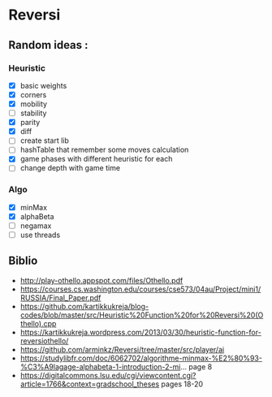 # Reversi

## Random ideas :
### Heuristic
- [x] basic weights
- [x] corners
- [x] mobility
- [ ] stability
- [x] parity
- [x] diff
- [ ] create start lib
- [ ] hashTable that remember some moves calculation
- [x] game phases with different heuristic for each
- [ ] change depth with game time
 
### Algo
- [x] minMax
- [x] alphaBeta
- [ ] negamax
- [ ] use threads
 
## Biblio
- http://play-othello.appspot.com/files/Othello.pdf
- https://courses.cs.washington.edu/courses/cse573/04au/Project/mini1/RUSSIA/Final_Paper.pdf
- https://github.com/kartikkukreja/blog-codes/blob/master/src/Heuristic%20Function%20for%20Reversi%20(Othello).cpp
- https://kartikkukreja.wordpress.com/2013/03/30/heuristic-function-for-reversiothello/
- https://github.com/arminkz/Reversi/tree/master/src/player/ai
- https://studylibfr.com/doc/6062702/algorithme-minmax-%E2%80%93-%C3%A9lagage-alphabeta-1-introduction-2-mi... page 8
- https://digitalcommons.lsu.edu/cgi/viewcontent.cgi?article=1766&context=gradschool_theses pages 18-20
